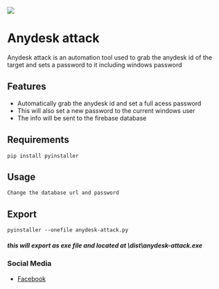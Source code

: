 ![](https://komarev.com/ghpvc/?username=unrealisticfaces)
# Anydesk attack
Anydesk attack is an automation tool used to grab the anydesk id of the target and sets a password to it including windows password

## Features
- Automatically grab the anydesk id and set a full acess password 
- This will also set a new password to the current windows user
- The info will be sent to the firebase database

## Requirements
```
pip install pyinstaller
```
## Usage
```
Change the database url and password
```
## Export
```
pyinstaller --onefile anydesk-attack.py
```
##### this will export as exe file and located at \dist\anydesk-attack.exe


### Social Media
- [ Facebook ](https://wwww.facebook.com/kthdavidx)



